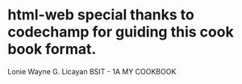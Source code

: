 # html-web special thanks to codechamp for guiding this cook book format.
Lonie Wayne G. Licayan BSIT - 1A  MY COOKBOOK
